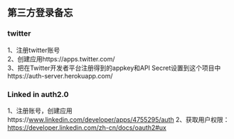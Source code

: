 ## 第三方登录备忘

### twitter
1、注册twitter账号<br>
2、创建应用https://apps.twitter.com/<br>
3、把在Twitter开发者平台注册得到的appkey和API Secret设置到这个项目中https://auth-server.herokuapp.com/<br>

### Linked in auth2.0
1、注册账号，创建应用https://www.linkedin.com/developer/apps/4755295/auth
2、获取用户权限：https://developer.linkedin.com/zh-cn/docs/oauth2#ux
